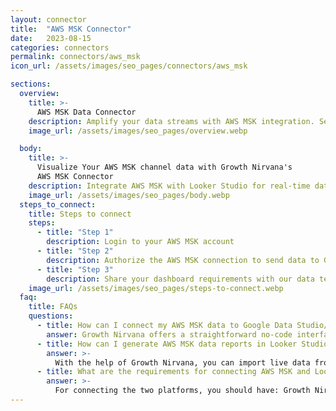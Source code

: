 ```yaml
---
layout: connector
title:  "AWS MSK Connector"
date:   2023-08-15
categories: connectors
permalink: connectors/aws_msk
icon_url: /assets/images/seo_pages/connectors/aws_msk

sections:
  overview:
    title: >-
      AWS MSK Data Connector
    description: Amplify your data streams with AWS MSK integration. Seamlessly channel real-time data from Amazon Managed Streaming for Apache Kafka into Looker Studio's analytical engine, empowering you with immediate insights for data-driven decisions.
    image_url: /assets/images/seo_pages/overview.webp

  body:
    title: >-
      Visualize Your AWS MSK channel data with Growth Nirvana's
      AWS MSK Connector
    description: Integrate AWS MSK with Looker Studio for real-time data experiences that fuel rapid decision-making.
    image_url: /assets/images/seo_pages/body.webp
  steps_to_connect:
    title: Steps to connect
    steps:
      - title: "Step 1"
        description: Login to your AWS MSK account
      - title: "Step 2"
        description: Authorize the AWS MSK connection to send data to Growth Nirvana
      - title: "Step 3"
        description: Share your dashboard requirements with our data team. We will build the report for you.
    image_url: /assets/images/seo_pages/steps-to-connect.webp
  faq:
    title: FAQs
    questions:
      - title: How can I connect my AWS MSK data to Google Data Studio/Looker Studio?
        answer: Growth Nirvana offers a straightforward no-code interface to connect to AWS MSK data sources.
      - title: How can I generate AWS MSK data reports in Looker Studio?
        answer: >-
          With the help of Growth Nirvana, you can import live data from AWS MSK into Looker Studio. These data can be viewed in charts, tables, and dashboards to generate branded reports that can be shared instantly.
      - title: What are the requirements for connecting AWS MSK and Looker Studio?
        answer: >-
          For connecting the two platforms, you should have: Growth Nirvana Account and AWS MSK Ads Account
---
```

